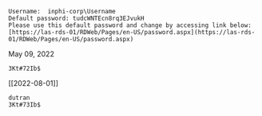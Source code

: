 ```  
Username:  inphi-corp\Username
Default password: tudcWNTEcn8rq3EJvukH
Please use this default password and change by accessing link below:
[https://las-rds-01/RDWeb/Pages/en-US/password.aspx](https://las-rds-01/RDWeb/Pages/en-US/password.aspx)
```

May 09, 2022
```
3Kt#72Ib$
```

[[2022-08-01]]
```
dutran
3Kt#73Ib$
```
